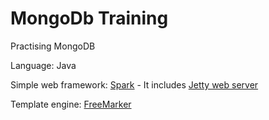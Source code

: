 MongoDb Training
================

Practising MongoDB

Language: Java 

Simple web framework: [Spark](http://sparkjava.com/) - It includes [Jetty web server](http://en.wikipedia.org/wiki/Jetty_(web_server))

Template engine: [FreeMarker](http://freemarker.org/)
